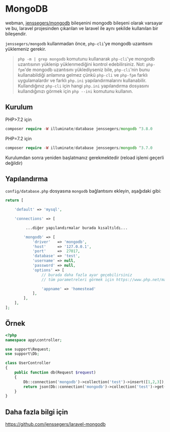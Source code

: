 # MongoDB

webman, [jenssegers/mongodb](https://github.com/jenssegers/laravel-mongodb) bileşenini mongodb bileşeni olarak varsayar ve bu, laravel projesinden çıkarılan ve laravel ile aynı şekilde kullanılan bir bileşendir.

`jenssegers/mongodb` kullanmadan önce, `php-cli`'ye mongodb uzantısını yüklemeniz gerekir.

> `php -m | grep mongodb` komutunu kullanarak `php-cli`'ye mongodb uzantısının yüklenip yüklenmediğini kontrol edebilirsiniz. Not: `php-fpm`'de mongodb uzantısını yüklediyseniz bile, `php-cli`'nin bunu kullanabildiği anlamına gelmez çünkü `php-cli` ve `php-fpm` farklı uygulamalardır ve farklı `php.ini` yapılandırmalarını kullanabilir. Kullandığınız `php-cli` için hangi `php.ini` yapılandırma dosyasını kullandığınızı görmek için `php --ini` komutunu kullanın.

## Kurulum

PHP>7.2 için
```php
composer require -W illuminate/database jenssegers/mongodb ^3.8.0
```
PHP=7.2 için
```php
composer require -W illuminate/database jenssegers/mongodb ^3.7.0
```

Kurulumdan sonra yeniden başlatmanız gerekmektedir (reload işlemi geçerli değildir)

## Yapılandırma
`config/database.php` dosyasına `mongodb` bağlantısını ekleyin, aşağıdaki gibi:
```php
return [

    'default' => 'mysql',

    'connections' => [

         ...diğer yapılandırmalar burada kısaltıldı...

        'mongodb' => [
            'driver'   => 'mongodb',
            'host'     => '127.0.0.1',
            'port'     =>  27017,
            'database' => 'test',
            'username' => null,
            'password' => null,
            'options' => [
                // burada daha fazla ayar geçebilirsiniz
                // tüm parametreleri görmek için https://www.php.net/manual/en/mongodb-driver-manager.construct.php adresindeki "Uri Options" altında bulunan tam parametre listesine bakabilirsiniz

                'appname' => 'homestead'
            ],
        ],
    ],
];
```

## Örnek
```php
<?php
namespace app\controller;

use support\Request;
use support\Db;

class UserController
{
    public function db(Request $request)
    {
        Db::connection('mongodb')->collection('test')->insert([1,2,3]);
        return json(Db::connection('mongodb')->collection('test')->get());
    }
}
```

## Daha fazla bilgi için
https://github.com/jenssegers/laravel-mongodb

